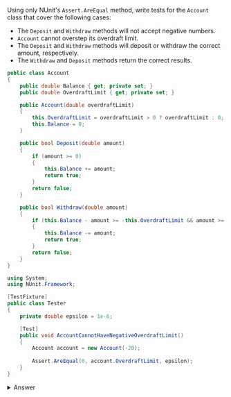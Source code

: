 Using only NUnit's `Assert.AreEqual` method, write tests for the `Account` class that cover the following cases:

- The `Deposit` and `Withdraw` methods will not accept negative numbers.
- `Account` cannot overstep its overdraft limit.
- The `Deposit` and `Withdraw` methods will deposit or withdraw the correct amount, respectively.
- The `Withdraw` and `Deposit` methods return the correct results.


``` csharp
public class Account
{
    public double Balance { get; private set; }
    public double OverdraftLimit { get; private set; }

    public Account(double overdraftLimit)
    {
        this.OverdraftLimit = overdraftLimit > 0 ? overdraftLimit : 0;
        this.Balance = 0;
    }

    public bool Deposit(double amount)
    {
        if (amount >= 0)
        {
            this.Balance += amount;
            return true;
        }
        return false;
    }

    public bool Withdraw(double amount)
    {
        if (this.Balance - amount >= -this.OverdraftLimit && amount >= 0)
        {
            this.Balance -= amount;
            return true;
        }
        return false;
    }
}
```

``` csharp
using System;
using NUnit.Framework;

[TestFixture]
public class Tester
{	
    private double epsilon = 1e-6;

    [Test]
    public void AccountCannotHaveNegativeOverdraftLimit()
    {
        Account account = new Account(-20);
        
        Assert.AreEqual(0, account.OverdraftLimit, epsilon);
    }
}
```

<details><summary>Answer</summary>

``` csharp

```

</details>
